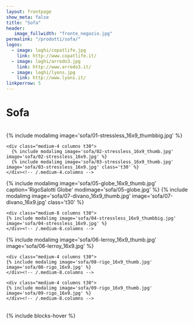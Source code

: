```yaml
---
layout: frontpage
show_meta: false
title: "Sofa"
header:
   image_fullwidth: "fronte_negozio.jpg"
permalink: "/prodotti/sofa/"
logos:
  - image: loghi/copatlife.jpg
    link: http://www.copatlife.it/
  - image: loghi/arredo3.jpg
    link: http://www.arredo3.it/
  - image: loghi/lyons.jpg
    link: http://www.lyons.it/
linkperrow: 5
---
```

# Sofa

<br>

<div class="row">
    <div class="medium-8 columns t30">
    {% include modalimg image='sofa/01-stressless_16x9_thumbbig.jpg' %}
    </div><!-- /.medium-8.columns -->

    <div class="medium-4 columns t30">
      {% include modalimg image='sofa/02-stressless_16x9_thumb.jpg' image='sofa/02-stressless_16x9.jpg' %}
      {% include modalimg image='sofa/03-stressless_16x9_thumb.jpg' image='sofa/03-stressless_16x9.jpg' class='t30' %}
    </div><!-- /.medium-4.columns -->

</div><!-- /.row -->

<div class="row">
    <div class="medium-4 columns t30">
      {% include modalimg image='sofa/05-globe_16x9_thumb.jpg' caption='RigoSalotti Globe' modimage='sofa/05-globe.jpg' %}
      {% include modalimg image='sofa/07-divano_16x9_thumb.jpg' image='sofa/07-divano_16x9.jpg' class='t30' %}
    </div><!-- /.medium-4.columns -->

    <div class="medium-8 columns t30">
    {% include modalimg image='sofa/04-stressless_16x9_thumbbig.jpg' image='sofa/04-stressless_16x9.jpg' %}
    </div><!-- /.medium-8.columns -->
</div><!-- /.row -->

<div class="row">
    <div class="medium-4 columns t30">
    {% include modalimg image='sofa/06-lerroy_16x9_thumb.jpg' image='sofa/06-lerroy_16x9.jpg' %}
    </div><!-- /.medium-8.columns -->

    <div class="medium-4 columns t30">
    {% include modalimg image='sofa/08-rigo_16x9_thumb.jpg' image='sofa/08-rigo_16x9.jpg' %}
    </div><!-- /.medium-8.columns -->

    <div class="medium-4 columns t30">
    {% include modalimg image='sofa/09-rigo_16x9_thumb.jpg' image='sofa/09-rigo_16x9.jpg' %}
    </div><!-- /.medium-8.columns -->
</div><!-- /.row -->


<br>
{% include blocks-hover %}